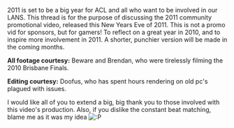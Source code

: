2011 is set to be a big year for ACL and all who want to be involved in our LANS. This thread is for the purpose of discussing the 2011 community promotional video, released this New Years Eve of 2011. This is not a promo vid for sponsors, but for gamers! To reflect on a great year in 2010, and to inspire more involvement in 2011. A shorter, punchier version will be made in the coming months.


















**All footage courtesy:**
 Beware and Brendan, who were tirelessly filming the 2010 Brisbane Finals.



**Editing courtesy:**
 Doofus, who has spent hours rendering on old pc's plagued with issues.








I would like all of you to extend a big, big thank you to those involved with this video's production. Also, if you dislike the constant beat matching, blame me as it was my idea 
![:P](http://www.aclpro.com.au/forums/public/style_emoticons/<#EMO_DIR#>/tongue.gif)